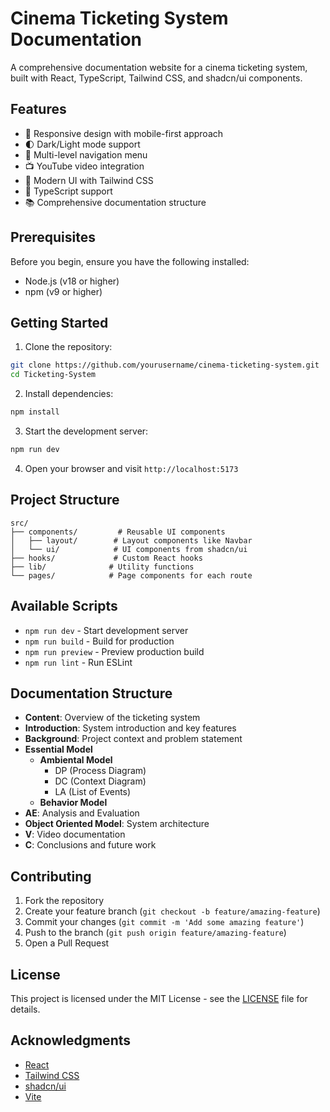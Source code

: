 # Cinema Ticketing System Documentation

A comprehensive documentation website for a cinema ticketing system, built with React, TypeScript, Tailwind CSS, and shadcn/ui components.

## Features

- 📱 Responsive design with mobile-first approach
- 🌓 Dark/Light mode support
- 🧭 Multi-level navigation menu
- 📺 YouTube video integration
- 🎨 Modern UI with Tailwind CSS
- 🔧 TypeScript support
- 📚 Comprehensive documentation structure

## Prerequisites

Before you begin, ensure you have the following installed:
- Node.js (v18 or higher)
- npm (v9 or higher)

## Getting Started

1. Clone the repository:
```bash
git clone https://github.com/yourusername/cinema-ticketing-system.git
cd Ticketing-System
```

2. Install dependencies:
```bash
npm install
```

3. Start the development server:
```bash
npm run dev
```

4. Open your browser and visit `http://localhost:5173`

## Project Structure

```
src/
├── components/         # Reusable UI components
│   ├── layout/        # Layout components like Navbar
│   └── ui/            # UI components from shadcn/ui
├── hooks/             # Custom React hooks
├── lib/              # Utility functions
└── pages/            # Page components for each route
```

## Available Scripts

- `npm run dev` - Start development server
- `npm run build` - Build for production
- `npm run preview` - Preview production build
- `npm run lint` - Run ESLint

## Documentation Structure

- **Content**: Overview of the ticketing system
- **Introduction**: System introduction and key features
- **Background**: Project context and problem statement
- **Essential Model**
  - **Ambiental Model**
    - DP (Process Diagram)
    - DC (Context Diagram)
    - LA (List of Events)
  - **Behavior Model**
- **AE**: Analysis and Evaluation
- **Object Oriented Model**: System architecture
- **V**: Video documentation
- **C**: Conclusions and future work

## Contributing

1. Fork the repository
2. Create your feature branch (`git checkout -b feature/amazing-feature`)
3. Commit your changes (`git commit -m 'Add some amazing feature'`)
4. Push to the branch (`git push origin feature/amazing-feature`)
5. Open a Pull Request

## License

This project is licensed under the MIT License - see the [LICENSE](LICENSE) file for details.

## Acknowledgments

- [React](https://reactjs.org/)
- [Tailwind CSS](https://tailwindcss.com/)
- [shadcn/ui](https://ui.shadcn.com/)
- [Vite](https://vitejs.dev/)